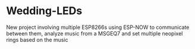 # Wedding-LEDs
New project involving multiple ESP8266s using ESP-NOW to communicate between them, analyze music from a MSGEQ7 and set multiple neopixel rings based on the music
